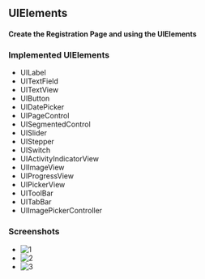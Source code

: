 ## UIElements
#### Create the Registration Page and using the UIElements
### Implemented UIElements
* UILabel
* UITextField
* UITextView
* UIButton
* UIDatePicker
* UIPageControl
* UISegmentedControl
* UISlider
* UIStepper
* UISwitch
* UIActivityIndicatorView
* UIImageView
* UIProgressView
* UIPickerView
* UIToolBar
* UITabBar
* UIImagePickerController

### Screenshots
* ![1](https://user-images.githubusercontent.com/59638518/122765097-c6bf2680-d2bd-11eb-8cad-89f5d7ac224e.png)
* ![2](https://user-images.githubusercontent.com/59638518/122766927-b6a84680-d2bf-11eb-9a62-5100326fbd50.png)
* ![3](https://user-images.githubusercontent.com/59638518/122766950-bd36be00-d2bf-11eb-95b6-03cb617d969f.png)
